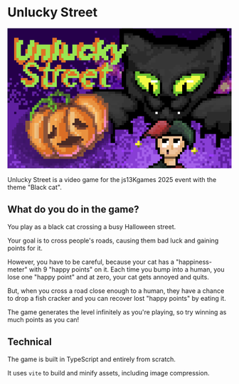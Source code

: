 # Unlucky Street

![unlucky street video game banner](banner.png)

Unlucky Street is a video game for the js13Kgames 2025 event with the theme "Black cat".

## What do you do in the game?

You play as a black cat crossing a busy Halloween street.

Your goal is to cross people's roads, causing them bad luck and gaining points for it.

However, you have to be careful, because your cat has a "happiness-meter" with 9 "happy points" on it. Each time you bump into a human, you lose one "happy point" and at zero, your cat gets annoyed and quits.

But, when you cross a road close enough to a human, they have a chance to drop a fish cracker and you can recover lost "happy points" by eating it.

The game generates the level infinitely as you're playing, so try winning as much points as you can!

## Technical

The game is built in TypeScript and entirely from scratch.

It uses `vite` to build and minify assets, including image compression.

